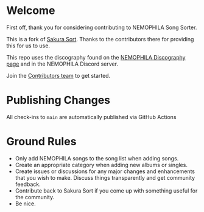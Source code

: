 # Welcome

First off, thank you for considering contributing to NEMOPHILA Song Sorter.

This is a fork of [Sakura Sort](https://github.com/sakurasort/sakurasort.github.io). Thanks to the contributors there for providing this for us to use.

This repo uses the discography found on the [NEMOPHILA Discography page](https://nemophila.tokyo/en/discography/) and in the NEMOPHILA Discord server.

Join the [Contributors team](https://github.com/orgs/nemophilasort/teams/contributors) to get started.

# Publishing Changes

All check-ins to `main` are automatically published via GitHub Actions

# Ground Rules

* Only add NEMOPHILA songs to the song list when adding songs.
* Create an appropriate category when adding new albums or singles.
* Create issues or discussions for any major changes and enhancements that you wish to make. Discuss things transparently and get community feedback.
* Contribute back to Sakura Sort if you come up with something useful for the community.
* Be nice.

